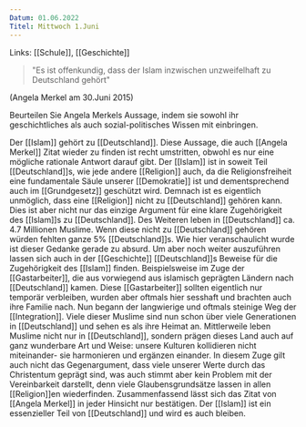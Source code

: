 ```yaml
---
Datum: 01.06.2022
Titel: Mittwoch 1.Juni
---
```

Links: [[Schule]], [[Geschichte]]

>"Es ist offenkundig, dass der Islam inzwischen unzweifelhaft zu Deutschland gehört"

(Angela Merkel am 30.Juni 2015)

Beurteilen Sie Angela Merkels Aussage, indem sie sowohl ihr geschichtliches als auch sozial-politisches Wissen mit einbringen.

Der [[Islam]] gehört zu [[Deutschland]]. Diese Aussage, die auch
[[Angela Merkel]] Zitat wieder zu finden ist recht umstritten, obwohl es nur eine mögliche rationale Antwort darauf gibt. 
Der [[Islam]] ist in soweit Teil [[Deutschland]]s, wie jede andere [[Religion]] auch, da die Religionsfreiheit eine fundamentale Säule unserer
[[Demokratie]] ist und dementsprechend auch im [[Grundgesetz]] geschützt wird.
Demnach ist es eigentlich unmöglich, dass eine [[Religion]] nicht zu
[[Deutschland]] gehören kann. Dies ist aber nicht nur das einzige Argument für eine klare Zugehörigkeit des [[Islam]]s zu [[Deutschland]]. Des Weiteren leben in [[Deutschland]] ca. 4.7 Millionen Muslime. Wenn diese nicht zu [[Deutschland]] gehören würden fehlten ganze 5%
[[Deutschland]]s. Wie hier veranschaulicht wurde ist dieser Gedanke gerade zu absurd. Um aber noch weiter auszuführen lassen sich auch in der [[Geschichte]] [[Deutschland]]s Beweise für die Zugehörigkeit des
[[Islam]] finden. Beispielsweise im Zuge der [[Gastarbeiter]], die aus vorwiegend aus islamisch geprägten Ländern nach [[Deutschland]] kamen. Diese [[Gastarbeiter]] sollten eigentlich nur temporär verbleiben, wurden aber oftmals hier sesshaft und brachten auch ihre Familie nach. Nun begann der langwierige und oftmals steinige Weg der [[Integration]]. Viele dieser Muslime sind nun schon über viele Generationen in [[Deutschland]] und sehen es als ihre Heimat an. Mittlerweile leben Muslime nicht nur in [[Deutschland]], sondern prägen dieses Land auch auf ganz wunderbare Art und Weise: unsere Kulturen kollidieren nicht miteinander- sie harmonieren und ergänzen einander.
In diesem Zuge gilt auch nicht das Gegenargument, dass viele unserer Werte durch das Christentum geprägt sind, was auch stimmt aber kein Problem mit der Vereinbarkeit darstellt, denn viele Glaubensgrundsätze lassen in allen [[Religion]]en wiederfinden.
Zusammenfassend lässt sich das Zitat von [[Angela Merkel]] in jeder Hinsicht nur bestätigen. Der [[Islam]] ist ein essenzieller Teil von
[[Deutschland]] und wird es auch bleiben.